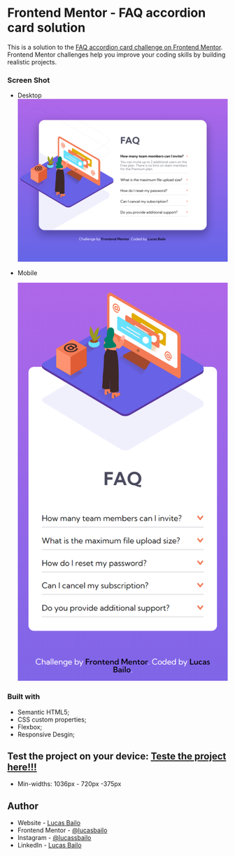 # Frontend Mentor - FAQ accordion card solution

This is a solution to the [FAQ accordion card challenge on Frontend Mentor](https://www.frontendmentor.io/challenges/interactive-rating-component-koxpeBUmI). Frontend Mentor challenges help you improve your coding skills by building realistic projects. 

### Screen Shot
- Desktop
![](./images/SS.png)

- Mobile

    ![](/images/SS-mobile.png)

### Built with

- Semantic HTML5;
- CSS custom properties;
- Flexbox;
- Responsive Desgin;

## Test the project on your device: [Teste the project here!!!](https://faq-card-psi.vercel.app/)

- Min-widths: 1036px - 720px -375px

## Author

- Website - [Lucas Bailo](https://github.com/lucasbailo)
- Frontend Mentor - [@lucasbailo](https://www.frontendmentor.io/profile/lucasbailo)
- Instagram - [@lucassbailo](https://www.instagram.com/lucassbailo/)
- LinkedIn - [Lucas Bailo](https://www.linkedin.com/in/lcsbailo/)